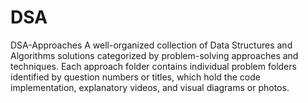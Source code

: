 # DSA
DSA-Approaches A well-organized collection of Data Structures and Algorithms solutions categorized by problem-solving approaches and techniques. Each approach folder contains individual problem folders identified by question numbers or titles, which hold the code implementation, explanatory videos, and visual diagrams or photos.
